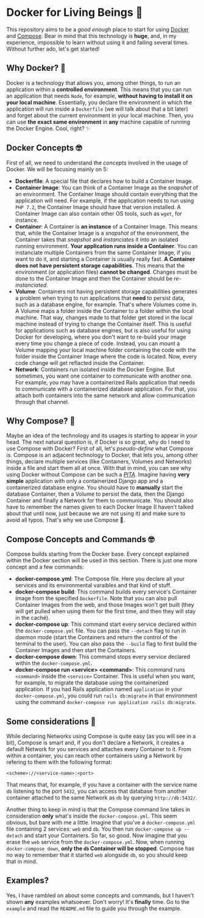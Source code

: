 # Docker for Living Beings 🐳

This repository aims to be a _good enough_ place to start for using [Docker](https://docs.docker.com/) and [Compose](https://docs.docker.com/compose/). Bear in mind that this technology is **huge**, and, in my experience, impossible to learn without using it and failing several times. Without further ado, let's get started!

## Why Docker? 🤔

Docker is a technology that allows you, among other things, to run an application within a **controlled environment**. This means that you can run an application that needs `Node`, for example, **without having to install it on your local machine**. Essentially, you declare the environment in which the application will run inside a `Dockerfile` (we will talk about that a bit later) and forget about the current environment in your local machine. Then, you can use **the exact same environment** in **any** machine capable of running the Docker Engine. Cool, right? ✨

## Docker Concepts 🤓

First of all, we need to understand the _concepts_ involved in the usage of Docker. We will be focusing mainly on 5:

- **Dockerfile**: A special file that declares how to build a Container Image.
- **Container Image**: You can think of a Container Image as the _snapshot_ of an environment. The Container Image should contain everything that the application will need. For example, if the application needs to run using `PHP 7.2`, the Container Image should have that version installed. A Container Image can also contain other OS tools, such as `wget`, for instance.
- **Container**: A Container is **an instance** of a Container Image. This means that, while the Container Image is a _snapshot_ of the environment, the Container takes that _snapshot_ and _instanciates_ it into an isolated running environment. **Your application runs inside a Container**. You can instanciate multiple Containers from the same Container Image, if you want to do it, and starting a Container is usually really fast. **A Container does not have persistent storage capabilities**. This means that the environment (or application files) **cannot be changed**. Changes must be done to the Container Image and then the Container should be _re-instanciated_.
- **Volume**: Containers not having persistent storage capabilities generates a problem when trying to run applications that **need** to persist data, such as a database engine, for example. That's where Volumes come in. A Volume maps a folder inside the Container to a folder within the local machine. That way, changes made to that folder get stored in the local machine instead of trying to change the Container itself. This is useful for applications such as database engines, but is also useful for using Docker for developing, where you don't want to re-build your image every time you change a piece of code. Instead, you can mount a Volume mapping your local machine folder containing the code with the folder inside the Container Image where the code is located. Now, every code change will get reflacted inside the Container.
- **Network**: Containers run isolated inside the Docker Engine. But sometimes, you want one container to communicate with another one. For example, you may have a containerized Rails application that needs to communicate with a containerized database application. For that, you attach both containers into the same network and allow communication through that channel.

## Why Compose? 🤔

Maybe an idea of the technology and its usages is starting to appear in your head. The next natural question is, if Docker is so great, why do I need to use Compose with Docker? First of all, let's _pseudo-define_ what Compose is. Compose is an adjacent technology to Docker, that lets you, among other things, declare multiple services (like Containers, Volumes and Networks) inside a file and start them all at once. With that in mind, you can see why using Docker without Compose can be such a [_PITA_](https://www.urbandictionary.com/define.php?term=pita). Imagine having **very simple** application with only a containerized Django app and a containerized database engine. You should have to **manually** start the database Container, then a Volume to persist the data, then the Django Container and finally a Network for them to communicate. You should also have to remember the names given to each Docker Image (I haven't talked about that until now, just because we are not using it) and make sure to avoid all typos. That's why we use Compose 💖.

## Compose Concepts and Commands 🤓

Compose builds starting from the Docker base. Every concept explained within the Docker section will be used in this section. There is just one more concept and a few commands:

- **docker-compose.yml**: The Compose file. Here you declare all your services and its environmental varaibles and that kind of stuff.
- **docker-compose build**: This command builds every service's Container Image from the specified `Dockerfile`. Note that you can also pull Container Images from the web, and those Images won't get built (they will get pulled when using them for the first time, and then they will stay in the caché).
- **docker-compose up**: This command start every service declared within the `docker-compose.yml` file. You can pass the `--detach` flag to run in _daemon_ mode (start the Containers and return the control of the terminal to the user). You can also pass the `--build` flag to first build the Container Images and then start the Containers.
- **docker-compose down**: This command stops every service declared within the `docker-compose.yml`.
- **docker-compose run \<service> \<command>**: This command runs `<command>` inside the `<service>` Container. This is useful when you want, for example, to migrate the database using the containerized application. If you had Rails application named `application` in your `docker-compose.yml`, you could run `rails db:migrate` in that environment using the command `docker-compose run application rails db:migrate`.

## Some considerations 🔎

While declaring Networks using Compose is quite easy (as you will see in a bit), Compose is smart and, if you don't declare a Network, it creates a default Network for you services and attaches every Container to it. From within a container, you can reach other containers using a Network by refering to them with the following format:

```
<scheme>://<service-name>:<port>
```

That means that, for example, if you have a container with the service name `db` listening to the port `5432`, you can access that database from another container attached to the same Network as `db` by querying `http://db:5432/`.

Another thing to keep in mind is that the Compose command line takes in consideration **only** what's inside the `docker-compose.yml`. This seem obvious, but bare with me a little. Imagine that you've a `docker-compose.yml` file containing 2 services: `web` and `db`. You then run `docker-compose up --detach` and start your Containers. So far, so good. Now imagine that you erase the `web` service from the `docker-compose.yml`. Now, when running `docker-compose down`, **only the `db` Container will be stopped**. Compose has no way to remember that it started `web` alongside `db`, so you should keep that in mind.

## Examples?

Yes, I have rambled on about some concepts and commands, but I haven't shown **any** examples whatsoever. Don't worry! It's **finally** time. Go to the `example` and read the `README.md` file to guide you through the example.
